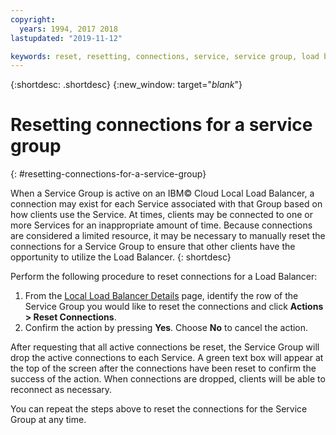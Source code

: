 ```yaml
---
copyright:
  years: 1994, 2017 2018
lastupdated: "2019-11-12"

keywords: reset, resetting, connections, service, service group, load balancer
---
```


{:shortdesc: .shortdesc}
{:new_window: target="_blank_"}

# Resetting connections for a service group
{: #resetting-connections-for-a-service-group}

When a Service Group is active on an IBM© Cloud Local Load Balancer, a connection may exist for each Service associated with that Group based on how clients use the Service. At times, clients may be connected to one or more Services for an inappropriate amount of time. Because connections are considered a limited resource, it may be necessary to manually reset the connections for a Service Group to ensure that other clients have the opportunity to utilize the Load Balancer.
{: shortdesc}

Perform the following procedure to reset connections for a Load Balancer:

1. From the [Local Load Balancer Details](/docs/local-load-balancer?topic=local-load-balancer-viewing-local-load-balancer-details) page, identify the row of the Service Group you would like to reset the connections and click **Actions > Reset Connections**.
2. Confirm the action by pressing **Yes**. Choose **No** to cancel the action.

After requesting that all active connections be reset, the Service Group will drop the active connections to each Service. A green text box will appear at the top of the screen after the connections have been reset to confirm the success of the action. When connections are dropped, clients will be able to reconnect as necessary.

You can repeat the steps above to reset the connections for the Service Group at any time.
